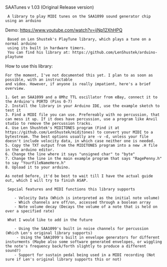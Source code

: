SAATunes v 1.03 (Original Release version)
	 
	 A library to play MIDI tunes on the SAA1099 sound generator chip using an arduino
   
   Demo: https://www.youtube.com/watch?v=ijNp12XhHPQ
	 
	 Based on Len Shustek's PlayTune library, which plays a tune on a normal arduino
	 using its built in hardware timers.
	 You can find his library at: https://github.com/LenShustek/arduino-playtune
	 
   
   How to use this library:
   
   	For the moment, I've not documented this yet. I plan to as soon as possible, with an instructable
   	and video. However, if anyone is really impatient, here's a brief overview. 
   
   	1. Get an SAA1099 and a 8Mhz TTL oscillator from eBay, connect it to the Arduino's PORTD (Pins 0-7)
   	2. Install the library in your Arduino IDE, use the example sketch to test it
   	3. Find a MIDI file you can use. Prefereably with no percussion, that can mess it up. If it does have percussion, use a program like Anvil studio to remove the percussion tracks.
   	4. Use Len Shushtek's MIDITONES program (Find it at https://github.com/LenShustek/miditones) to convert your MIDI to a 		bytestream. The best options usually are -v -d, unless your file doesn't include velocity data, in which case neither one is needed.
   	5. Copy the TXT output from the MIDITONES program into a new .H file in the arduino editor.
   	6. Change the line where it says "unsigned char" to "byte"
   	7. Change the line in the main example program that says "RagePenny.h" to say "YourFileNameHere.h"
   	8. Upload it to your arduino.
   
   	As noted before, it'd be best to wait till I have the actual guide out, which I will try to finish ASAP.
   
	 Sepcial features and MIDI functions this library supports
	 
	 	- Velocity Data (Which is interpreted as the initial note volume)
	 	- Which channels are off/on, accessed through a boolean array
	 	- Note volume decay (Decays the volume of a note that is held on over a specified rate)
	 
	 What I would like to add in the future
	 
	 	- Using the SAA1099's built in noise channels for percussion (Which Len's original library supports)
		 - Using the SAA1099's built in envelope generators for different insturments (Maybe also some software generated envelopes, or wiggling the note's frequency back/forth slightly to produce a different sound?)
	 	- Support for sustain pedal being used in a MIDI recording (Not sure if Len's original library supports this or not)
	 
